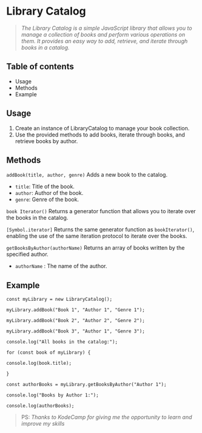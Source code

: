# Library Catalog

> *The Library Catalog is a simple JavaScript library that allows you to manage a collection of books and perform various operations on them. It provides an easy way to add, retrieve, and iterate through books in a catalog.*

## Table of contents
- Usage
- Methods
- Example

## Usage
1. Create an instance of LibraryCatalog to manage your book collection.
2. Use the provided methods to add books, iterate through books, and retrieve books by author.

## Methods
`addBook(title, author, genre)`
Adds a new book to the catalog.
- `title`: Title of the book.
- `author`: Author of the book.
- `genre`: Genre of the book.

`book Iterator()`
Returns a generator function that allows you to iterate over the books in the catalog.

`[Symbol.iterator]`
Returns the same generator function as `bookIterator()`, enabling the use of the same iteration protocol to iterate over the books.

`getBooksByAuthor(authorName)`
Returns an array of books written by the specified author.
- `authorName` : The name of the author.

## Example

`const myLibrary = new LibraryCatalog();`

`myLibrary.addBook("Book 1", "Author 1", "Genre 1");`

`myLibrary.addBook("Book 2", "Author 2", "Genre 2");`

`myLibrary.addBook("Book 3", "Author 1", "Genre 3");`

`console.log("All books in the catalog:");`

`for (const book of myLibrary) {`

  `console.log(book.title);`

`}`

`const authorBooks = myLibrary.getBooksByAuthor("Author 1");`

`console.log("Books by Author 1:");`

`console.log(authorBooks);`

> PS: *Thanks to KodeCamp for giving me the opportunity to learn and improve my skills*
